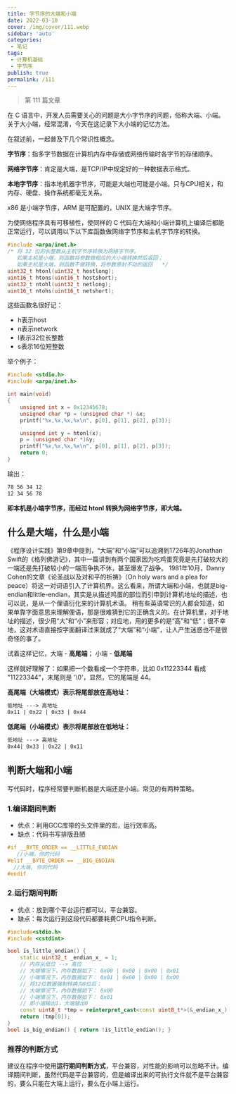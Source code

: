 ```yaml
---
title: 字节序的大端和小端
date: 2022-03-10
cover: /img/cover/111.webp
sidebar: 'auto'
categories:
 - 笔记
tags:
 - 计算机基础
 - 字节序
publish: true
permalink: /111
---
```


> 第 111 篇文章
<!-- more -->

在 C 语言中，开发人员需要关心的问题是大小字节序的问题，俗称大端、小端。关于大小端，经常混淆，今天在这记录下大小端的记忆方法。

在叙述前，一起普及下几个常识性概念。

**字节序**：指多字节数据在计算机内存中存储或网络传输时各字节的存储顺序。

**网络字节序**：肯定是大端，是TCP/IP中规定好的一种数据表示格式。

**本地字节序**：指本地机器字节序，可能是大端也可能是小端。只与CPU相关，和内存、硬盘、操作系统都毫无关系。

x86 是小端字节序，ARM 是可配置的，UNIX 是大端字节序。

为使网络程序具有可移植性，使同样的 C 代码在大端和小端计算机上编译后都能正常运行，可以调用以下以下库函数做网络字节序和主机字节序的转换。

```c
#include <arpa/inet.h>  
/* 将 32 位的长整数从主机字节序转换为网络字节序。
   如果主机是小端，则函数将参数做相应的大小端转换然后返回；
   如果主机是大端，则函数不做转换，将参数原封不动的返回   */
uint32_t htonl(uint32_t hostlong);      
uint16_t htons(uint16_t hostshort);  
uint32_t ntohl(uint32_t netlong);  
uint16_t ntohs(uint16_t netshort);
```
这些函数名很好记：
- h表示host
- n表示network
- l表示32位长整数
- s表示16位短整数

举个例子：
```c
#include <stdio.h>
#include <arpa/inet.h>

int main(void)
{
    unsigned int x = 0x12345678;
    unsigned char *p = (unsigned char *) &x;
    printf("%x,%x,%x,%x\n", p[0], p[1], p[2], p[3]);

    unsigned int y = htonl(x);
    p = (unsigned char *)&y;
    printf("%x,%x,%x,%x\n", p[0], p[1], p[2], p[3]);
    return 0;
}
```
输出：

```md
78 56 34 12  
12 34 56 78
```
**即本机是小端字节序，而经过 htonl 转换为网络字节序，即大端。**


## 什么是大端，什么是小端
《程序设计实践》第9章中提到，“大端”和“小端”可以追溯到1726年的Jonathan Swift的《格列佛游记》，其中一篇讲到有两个国家因为吃鸡蛋究竟是先打破较大的一端还是先打破较小的一端而争执不休，甚至爆发了战争。
1981年10月，Danny Cohen的文章《论圣战以及对和平的祈祷》（On holy wars and a plea for peace）将这一对词语引入了计算机界。这么看来，所谓大端和小端，也就是big-endian和little-endian，其实是从描述鸡蛋的部位而引申到计算机地址的描述，也可以说，是从一个俚语衍化来的计算机术语。 稍有些英语常识的人都会知道，如果单靠字面意思来理解俚语，那是很难猜到它的正确含义的。在计算机里，对于地址的描述，很少用“大”和“小”来形容；对应地，用的更多的是“高”和“低”；很不幸地，这对术语直接按字面翻译过来就成了“大端”和“小端”，让人产生迷惑也不是很奇怪的事了。

试着这样记忆，大端 - **高尾端**； 小端 - **低尾端**

这样就好理解了：如果把一个数看成一个字符串，比如 0x11223344 看成 "11223344"，末尾则是 '\0'，显然，它的尾端是 44。

**高尾端（大端模式）表示将尾部放在高地址：**

```md
低地址 ---> 高地址
0x11 | 0x22 | 0x33 | 0x44
```

**低尾端（小端模式）表示将尾部放在低地址：**

```md
低地址 ---> 高地址
0x44| 0x33 | 0x22 | 0x11
```

## 判断大端和小端
写代码时，程序经常要判断机器是大端还是小端。常见的有两种策略。

### 1.编译期间判断
- 优点：利用GCC库带的头文件里的宏，运行效率高。
- 缺点：代码书写排版丑陋

```cpp
#if __BYTE_ORDER == __LITTLE_ENDIAN
   //小端，你的代码
#elif __BYTE_ORDER == __BIG_ENDIAN
  //大端, 你的代码
#endif
```


### 2.运行期间判断
- 优点：放到哪个平台运行都可以，平台兼容。
- 缺点：每次运行到这段代码都要耗费CPU指令判断。

```cpp
#include<stdio.h>
#include <cstdint>

bool is_little_endian() { 
    static uint32_t _endian_x_ = 1;
    // 内存从低位 --> 高位
    // 大端情况下，内存数据如下： 0x00 | 0x00 | 0x00 | 0x01
    // 小端情况下，内存数据如下： 0x01 | 0x00 | 0x00 | 0x00
    // 将32位数据强制转换为8位后；
    // 大端情况下，内存数据如下： 0x00
    // 小端情况下，内存数据如下： 0x01
    // 即小端输出1，大端输出0
    const uint8_t *tmp = reinterpret_cast<const uint8_t*>(&_endian_x_);
    return (tmp[0]); 
}
bool is_big_endian() { return !is_little_endian(); }
```

### 推荐的判断方式
建议在程序中使用**运行期间判断方式**，平台兼容，对性能的影响可以忽略不计。编译期间判断，虽然代码是平台兼容的，但是编译出来的可执行文件就不是平台兼容的，要么只能在大端上运行，要么在小端上运行。

